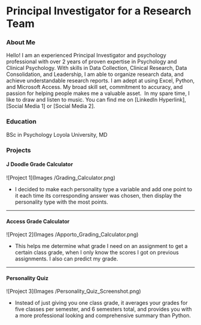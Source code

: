 # Principal Investigator for a Research Team

### About Me 
Hello! I am an experienced Principal Investigator and psychology professional with over 2 years of proven expertise in Psychology and Clinical Psychology. With skills in Data Collection, Clinical Research, Data Consolidation, and Leadership, I am able to organize research data, and achieve understandable research reports. I am adept at using Excel, Python, and Microsoft Access. My broad skill set, commitment to accuracy, and passion for helping people makes me a valuable asset.  In my spare time, I like to draw and listen to music. You can find me on [LinkedIn Hyperlink], [Social Media 1] or [Social Media 2].
 
### Education 
BSc in Psychology
Loyola University, MD

### Projects

#### J Doodle Grade Calculator
 ![Project 1](Images /Grading_Calculator.png)
 - I decided to make each personality type a variable and add one point to it each time its corresponding answer was chosen, then display the personality type with the most points.

***
#### Access Grade Calculator
 ![Project 2](Images /Apporto_Grading_Calculator.png)
 - This helps me determine what grade I need on an assignment to get a certain class grade, when I only know the scores I got on previous assignments. I also can predict my grade.

***
#### Personality Quiz 
 ![Project 3](Images /Personality_Quiz_Screenshot.png)
 - Instead of just giving you one class grade, it averages your grades for five classes per semester, and 6 semesters total, and provides you with a more professional looking and comprehensive summary than Python. 

